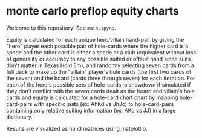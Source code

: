# monte carlo preflop equity charts

Welcome to this repository! See `main.ipynb`. 

Equity is calculated for each unique hero/villain hand-pair by giving the "hero" player each possible pair of hole-cards where the higher card is a spade and the other card is either a spade or a club 
(equivalent without loss of generality or accuracy to any possible suited or offsuit hand since suits don't matter in Texas Hold Em), and randomly selecting seven cards from a full deck to make up the 
"villain" player's hole cards (the first two cards of the seven) and the board (cards three through seven) for each iteration. For each of the hero's possible sets of hole-cards, a showdown if simulated if 
they don't conflict with the seven cards dealt as the board and villain's hole cards and equity is calcuated for a hole-card chart chart by mapping hole-card-pairs with specific suits (ex: AhKd vs JhJc) to 
hole-card-pairs containing only relative suiting information (ex: AKo vs JJ) in a large dictionary. 

Results are visualized as hand matrices using matplotlib.
